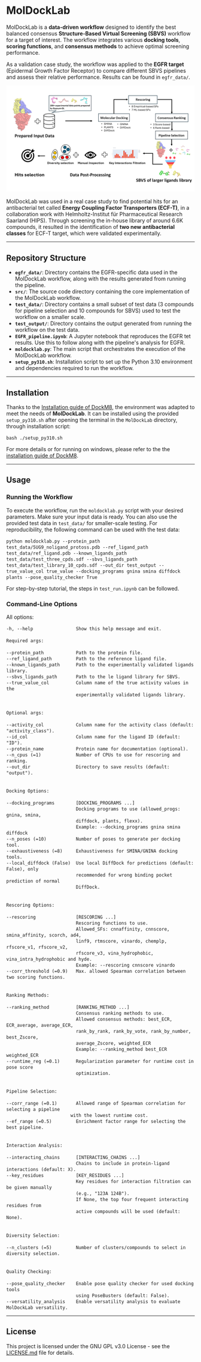 # MolDockLab

MolDockLab is a **data-driven workflow** designed to identify the best balanced consensus **Structure-Based Virtual Screening (SBVS)** workflow for a target of interest. The workflow integrates various **docking tools**, **scoring functions**, and **consensus methods** to achieve optimal screening performance.

As a validation case study, the workflow was applied to the **EGFR target** (Epidermal Growth Factor Receptor) to compare different SBVS pipelines and assess their relative performance. Results can be found in `egfr_data/`.

<p align="center">
  <img src="moldocklab_fig.png" alt="MolDockLab Workflow Diagram">
</p>

MolDockLab was used in a real case study to find potential hits for an antibacterial tet called **Energy Coupling Factor Transporters (ECF-T)**, in a collaboration work with Helmholtz-Institut für Pharmaceutical Research Saarland (HIPS). Through screening the in-house library of around 6.6K compounds, it resulted in the identification of **two new antibacterial classes** for ECF-T target, which were validated experimentally.


---

## Repository Structure

- **`egfr_data/`**: Directory contains the EGFR-specific data used in the MolDockLab workflow, along with the results generated from running the pipeline.
- **`src/`**: The source code directory containing the core implementation of the MolDockLab workflow.
- **`test_data/`**: Directory contains a small subset of test data (3 compounds for pipeline selection and 10 compounds for SBVS) used to test the workflow on a smaller scale.
- **`test_output/`**: Directory contains the output generated from running the workflow on the test data.
- **`EGFR_pipeline.ipynb`**: A Jupyter notebook that reproduces the EGFR tet results. Use this to follow along with the pipeline's analysis for EGFR.
- **`moldocklab.py`**: The main script that orchestrates the execution of the MolDockLab workflow.
- **`setup_py310.sh`**: Installation script to set up the Python 3.10 environment and dependencies required to run the workflow.

---
## Installation

Thanks to the [Installation guide of DockM8](https://github.com/DrugBud-Suite/DockM8/blob/main/DockM8_Installation_Guide.pdf), the environment was adapted to meet the needs of **MolDockLab**. It can be installed using the provided `setup_py310.sh` after opening the terminal in the `MolDockLab` directory, through installation script:

```
bash ./setup_py310.sh
```
For more details or for running on windows, please refer to the the [installation guide of DockM8](https://github.com/DrugBud-Suite/DockM8/blob/main/DockM8_Installation_Guide.pdf).

---
## Usage

### Running the Workflow

To execute the workflow, run the `moldocklab.py` script with your desired parameters. Make sure your input data is ready. You can also use the provided test data in `test_data/` for smaller-scale testing. For reproducibility, the following command can be used with the test data:

```
python moldocklab.py --protein_path test_data/5UG9_noligand_protoss.pdb --ref_ligand_path test_data/ref_ligand.pdb --known_ligands_path test_data/test_three_cpds.sdf --sbvs_ligands_path test_data/test_library_10_cpds.sdf --out_dir test_output --true_value_col true_value --docking_programs gnina smina diffdock plants --pose_quality_checker True 
```
For step-by-step tutorial, the steps in `test_run.ipynb` can be followed.

### Command-Line Options

All options:
```
-h, --help                Show this help message and exit.

Required args:

--protein_path            Path to the protein file.
--ref_ligand_path         Path to the reference ligand file.
--known_ligands_path      Path to the experimentally validated ligands library.
--sbvs_ligands_path       Path to the le ligand library for SBVS.
--true_value_col          Column name of the true activity values in the 
                          experimentally validated ligands library.


Optional args:

--activity_col            Column name for the activity class (default: "activity_class").
--id_col                  Column name for the ligand ID (default: "ID").
--protein_name            Protein name for documentation (optional).
--n_cpus (=1)             Number of CPUs to use for rescoring and ranking.
--out_dir                 Directory to save results (default: "output").


Docking Options:

--docking_programs        [DOCKING_PROGRAMS ...]
                          Docking programs to use (allowed_progs: gnina, smina, 
                          diffdock, plants, flexx).
                          Example: --docking_programs gnina smina diffdock
--n_poses (=10)           Number of poses to generate per docking tool.
--exhaustiveness (=8)     Exhaustiveness for SMINA/GNINA docking tools.
--local_diffdock (False)  Use local DiffDock for predictions (default: False), only 
                          recommended for wrong binding pocket prediction of normal 
                          DiffDock.


Rescoring Options:

--rescoring               [RESCORING ...] 
                          Rescoring functions to use.
                          Allowed_SFs: cnnaffinity, cnnscore, smina_affinity, scorch, ad4, 
                          linf9, rtmscore, vinardo, chemplp, rfscore_v1, rfscore_v2,
                          rfscore_v3, vina_hydrophobic, vina_intra_hydrophobic and hyde.
                          Example: --rescoring cnnscore vinardo
--corr_threshold (=0.9)   Max. allowed Spearman correlation between two scoring functions.


Ranking Methods:

--ranking_method          [RANKING_METHOD ...]
                          Consensus ranking methods to use. 
                          Allowed consensus methods: best_ECR, ECR_average, average_ECR, 
                          rank_by_rank, rank_by_vote, rank_by_number, best_Zscore, 
                          average_Zscore, weighted_ECR
                          Example: --ranking_method best_ECR weighted_ECR
--runtime_reg (=0.1)      Regularization parameter for runtime cost in pose score 
                          optimization.


Pipeline Selection:

--corr_range (=0.1)       Allowed range of Spearman correlation for selecting a pipeline 
                        with the lowest runtime cost.
--ef_range (=0.5)         Enrichment factor range for selecting the best pipeline.


Interaction Analysis:

--interacting_chains      [INTERACTING_CHAINS ...]
                          Chains to include in protein-ligand interactions (default: X).
--key_residues            [KEY_RESIDUES ...]
                          Key residues for interaction filtration can be given manually 
                          (e.g., "123A 124B"). 
                          If None, the top four frequent interacting residues from 
                          active compounds will be used (default: None).


Diversity Selection:

--n_clusters (=5)         Number of clusters/compounds to select in diversity selection.


Quality Checking:

--pose_quality_checker    Enable pose quality checker for used docking tools
                          using PoseBusters (default: False).
--versatility_analysis    Enable versatility analysis to evaluate MolDockLab versatility.
```
---
## License

This project is licensed under the GNU GPL v3.0 License - see the [LICENSE.md](https://https://github.com/volkamerlab/ECFT-VS-pipeline/blob/main/LICENSE) file for details.